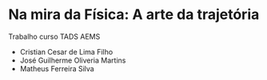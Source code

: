 # Na mira da Física: A arte da trajetória

Trabalho curso TADS AEMS

- Cristian Cesar de Lima Filho 
- José Guilherme Oliveria Martins 
- Matheus Ferreira Silva 
